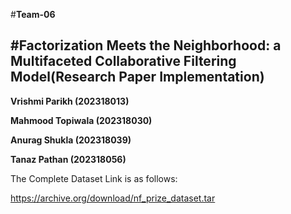 #**Team-06**

#Factorization Meets the Neighborhood: a Multifaceted Collaborative Filtering Model(Research Paper Implementation)
---


**Vrishmi Parikh (202318013)**

**Mahmood Topiwala (202318030)**

**Anurag Shukla (202318039)**

**Tanaz Pathan (202318056)**


The Complete Dataset Link is as follows:

https://archive.org/download/nf_prize_dataset.tar
